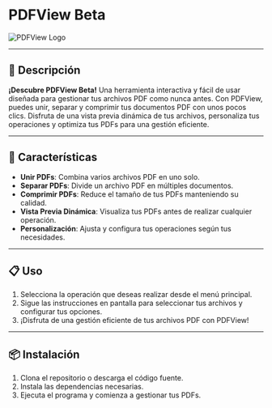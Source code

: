 # PDFView Beta

![PDFView Logo](url_del_logo)

---

## 📌 Descripción

**¡Descubre PDFView Beta!** Una herramienta interactiva y fácil de usar diseñada para gestionar tus archivos PDF como nunca antes. Con PDFView, puedes unir, separar y comprimir tus documentos PDF con unos pocos clics. Disfruta de una vista previa dinámica de tus archivos, personaliza tus operaciones y optimiza tus PDFs para una gestión eficiente.

---

## 🚀 Características

- **Unir PDFs**: Combina varios archivos PDF en uno solo.
- **Separar PDFs**: Divide un archivo PDF en múltiples documentos.
- **Comprimir PDFs**: Reduce el tamaño de tus PDFs manteniendo su calidad.
- **Vista Previa Dinámica**: Visualiza tus PDFs antes de realizar cualquier operación.
- **Personalización**: Ajusta y configura tus operaciones según tus necesidades.

---

## 📋 Uso

1. Selecciona la operación que deseas realizar desde el menú principal.
2. Sigue las instrucciones en pantalla para seleccionar tus archivos y configurar tus opciones.
3. ¡Disfruta de una gestión eficiente de tus archivos PDF con PDFView!

---

## 📦 Instalación

1. Clona el repositorio o descarga el código fuente.
2. Instala las dependencias necesarias.
3. Ejecuta el programa y comienza a gestionar tus PDFs.

```
